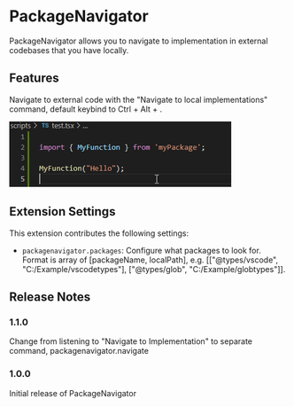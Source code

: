 # PackageNavigator

PackageNavigator allows you to navigate to implementation in external codebases that you have locally.

## Features

Navigate to external code with the "Navigate to local implementations" command, default keybind to Ctrl + Alt + .

![navigate](https://github.com/AffeJonsson/PackageNavigator/blob/develop/packagenavigator/packagenavigator.gif)

## Extension Settings

This extension contributes the following settings:

* `packagenavigator.packages`: Configure what packages to look for. Format is array of [packageName, localPath], e.g. [["@types/vscode", "C:/Example/vscodetypes"], ["@types/glob", "C:/Example/globtypes"]].

## Release Notes

### 1.1.0

Change from listening to "Navigate to Implementation" to separate command, packagenavigator.navigate

### 1.0.0

Initial release of PackageNavigator
